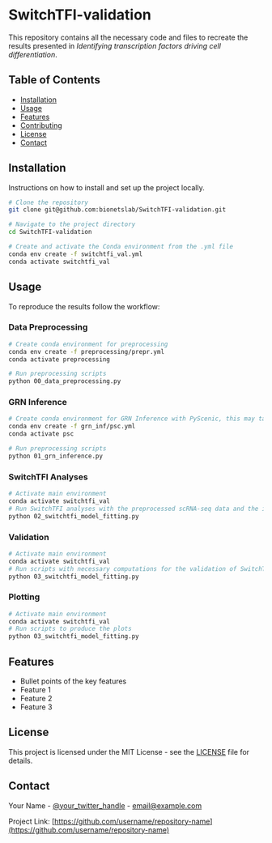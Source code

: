 # SwitchTFI-validation

This repository contains all the necessary code and files to recreate the results presented in *Identifying transcription factors driving cell differentiation*.

## Table of Contents
- [Installation](#installation)
- [Usage](#usage)
- [Features](#features)
- [Contributing](#contributing)
- [License](#license)
- [Contact](#contact)

## Installation

Instructions on how to install and set up the project locally.

```bash
# Clone the repository
git clone git@github.com:bionetslab/SwitchTFI-validation.git

# Navigate to the project directory
cd SwitchTFI-validation

# Create and activate the Conda environment from the .yml file
conda env create -f switchtfi_val.yml
conda activate switchtfi_val
```


## Usage
To reproduce the results follow the workflow:

### Data Preprocessing
```bash
# Create conda environment for preprocessing
conda env create -f preprocessing/prepr.yml
conda activate preprocessing

# Run preprocessing scripts
python 00_data_preprocessing.py
```
### GRN Inference
```bash
# Create conda environment for GRN Inference with PyScenic, this may take a while
conda env create -f grn_inf/psc.yml
conda activate psc

# Run preprocessing scripts
python 01_grn_inference.py
```

### SwitchTFI Analyses
```bash
# Activate main environment
conda activate switchtfi_val
# Run SwitchTFI analyses with the preprocessed scRNA-seq data and the inferred GRN as an input
python 02_switchtfi_model_fitting.py
```

### Validation
```bash
# Activate main environment
conda activate switchtfi_val
# Run scripts with necessary computations for the validation of SwitchTFI
python 03_switchtfi_model_fitting.py
```

### Plotting
```bash
# Activate main environment
conda activate switchtfi_val
# Run scripts to produce the plots
python 03_switchtfi_model_fitting.py
```



## Features

- Bullet points of the key features
- Feature 1
- Feature 2
- Feature 3


## License

This project is licensed under the MIT License - see the [LICENSE](LICENSE) file for details.

## Contact

Your Name - [@your_twitter_handle](https://twitter.com/your_twitter_handle) - email@example.com

Project Link: [https://github.com/username/repository-name](https://github.com/username/repository-name)

